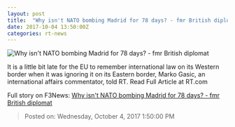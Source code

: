 ```yaml
---
layout: post
title:  "Why isn't NATO bombing Madrid for 78 days? - fmr British diplomat"
date: 2017-10-04 13:50:00Z
categories: rt-news
---
```


![Why isn't NATO bombing Madrid for 78 days? - fmr British diplomat](https://cdni.rt.com/files/2017.10/article/59d4d72cfc7e930e078b4567.jpg)

It is a little bit late for the EU to remember international law on its Western border when it was ignoring it on its Eastern border, Marko Gasic, an international affairs commentator, told RT. Read Full Article at RT.com


Full story on F3News: [Why isn't NATO bombing Madrid for 78 days? - fmr British diplomat](http://www.f3nws.com/n/hXvTzG)

> Posted on: Wednesday, October 4, 2017 1:50:00 PM
